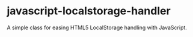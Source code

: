 javascript-localstorage-handler
===========================

A simple class for easing HTML5 LocalStorage handling with JavaScript.
